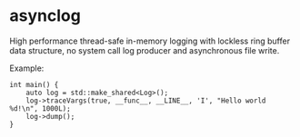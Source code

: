 # asynclog
High performance thread-safe in-memory logging with lockless ring buffer data structure, no system call log producer and asynchronous file write.

Example:
```
int main() {
    auto log = std::make_shared<Log>();
    log->traceVargs(true, __func__, __LINE__, 'I', "Hello world %d!\n", 1000L);
    log->dump();
}
```
